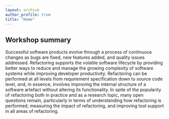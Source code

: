 ```yaml
---
layout: archive
author_profile: true
title: "Home"
---
```

## Workshop summary

<p>Successful software products evolve through a process of continuous changes as bugs are fixed,
new features added, and quality issues addressed. Refactoring supports the volatile
software lifecycle by providing better ways to reduce and manage the growing complexity of
software systems while improving developer productivity. Refactoring can be performed at all
levels from requirement specification down to source code level, and, in essence, involves
improving the internal structure of a software artefact without altering its functionality.
In spite of the popularity of refactoring both in practice and as a research topic, many open
questions remain, particularly in terms of understanding how refactoring is performed, measuring
the impact of refactoring, and improving tool support in all areas of refactoring.</p>
